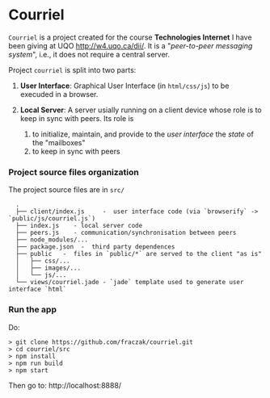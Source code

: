 # Courriel

`Courriel` is a project created for the course __Technologies
Internet__ I have been giving at UQO <http://w4.uqo.ca/dii/>.  It is a
"_peer-to-peer messaging system_", i.e., it does not require a central
server.

Project `courriel` is split into two parts:

1.  __User Interface__: Graphical User Interface (in `html/css/js`) to
    be execuded in a browser.

2.  __Local Server__: A server usially running on a client device
    whose role is to keep in sync with peers. Its role is
    1. to initialize, maintain, and provide to the _user interface_
       the _state_ of the "mailboxes"
    2. to keep in sync with peers

### Project source files organization 

The project source files are in `src/`

      .
      ├── client/index.js     -  user interface code (via `browserify` -> `public/js/courriel.js`)
      ├── index.js    - local server code
      ├── peers.js    - communication/synchronisation between peers
      ├── node_modules/...
      ├── package.json  -  third party dependences 
      ├── public   -  files in `public/*` are served to the client "as is"
      │   ├── css/...
      │   ├── images/...
      │   └── js/...
      └── views/courriel.jade - `jade` template used to generate user interface `html`

### Run the app

Do:

    > git clone https://github.com/fraczak/courriel.git
    > cd courriel/src
    > npm install
    > npm run build
    > npm start

Then go to: http://localhost:8888/
